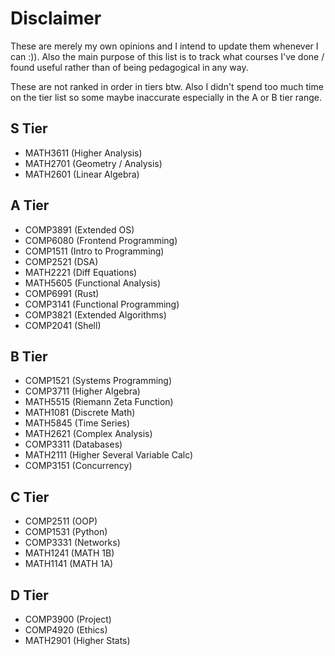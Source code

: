 
# Disclaimer

These are merely my own opinions and I intend to update them whenever I can :)). Also the main purpose of this list is to track what courses I've done / found useful rather than of being pedagogical in any way. 

These are not ranked in order in tiers btw. Also I didn't spend too much time on the tier list so some maybe inaccurate especially in the A or B tier range. 

## S Tier

- MATH3611 (Higher Analysis)
- MATH2701 (Geometry / Analysis)
- MATH2601 (Linear Algebra)

## A Tier

- COMP3891 (Extended OS)
- COMP6080 (Frontend Programming)
- COMP1511 (Intro to Programming)
- COMP2521 (DSA)
- MATH2221 (Diff Equations)
- MATH5605 (Functional Analysis)
- COMP6991 (Rust)
- COMP3141 (Functional Programming)
- COMP3821 (Extended Algorithms)
- COMP2041 (Shell)

## B Tier

- COMP1521 (Systems Programming)
- COMP3711 (Higher Algebra)
- MATH5515 (Riemann Zeta Function)
- MATH1081 (Discrete Math)
- MATH5845 (Time Series)
- MATH2621 (Complex Analysis)
- COMP3311 (Databases)
- MATH2111 (Higher Several Variable Calc)
- COMP3151 (Concurrency)

## C Tier

- COMP2511 (OOP)
- COMP1531 (Python)
- COMP3331 (Networks)
- MATH1241 (MATH 1B)
- MATH1141 (MATH 1A)

## D Tier

- COMP3900 (Project)
- COMP4920 (Ethics)
- MATH2901 (Higher Stats)





